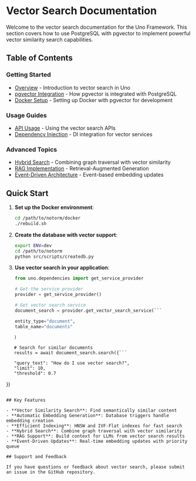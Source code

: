 # Vector Search Documentation

Welcome to the vector search documentation for the Uno Framework. This section covers how to use PostgreSQL with pgvector to implement powerful vector similarity search capabilities.

## Table of Contents

### Getting Started
- [Overview](./overview.md) - Introduction to vector search in Uno
- [pgvector Integration](./pgvector_integration.md) - How pgvector is integrated with PostgreSQL
- [Docker Setup](./docker_setup.md) - Setting up Docker with pgvector for development

### Usage Guides
- [API Usage](./api_usage.md) - Using the vector search APIs
- [Dependency Injection](./dependency_injection.md) - DI integration for vector services

### Advanced Topics
- [Hybrid Search](./hybrid_queries.md) - Combining graph traversal with vector similarity
- [RAG Implementation](./rag.md) - Retrieval-Augmented Generation
- [Event-Driven Architecture](./event_driven.md) - Event-based embedding updates

## Quick Start

1. **Set up the Docker environment**:
   ```bash
   cd /path/to/notorm/docker
   ./rebuild.sh
   ```

2. **Create the database with vector support**:
   ```bash
   export ENV=dev
   cd /path/to/notorm
   python src/scripts/createdb.py
   ```

3. **Use vector search in your application**:
   ```python
   from uno.dependencies import get_service_provider
   
   # Get the service provider
   provider = get_service_provider()
   
   # Get vector search service
   document_search = provider.get_vector_search_service(```

   entity_type="document",
   table_name="documents"
```
   )
   
   # Search for similar documents
   results = await document_search.search({```

   "query_text": "How do I use vector search?",
   "limit": 10,
   "threshold": 0.7
```
   })
   ```

## Key Features

- **Vector Similarity Search**: Find semantically similar content
- **Automatic Embedding Generation**: Database triggers handle embedding creation
- **Efficient Indexing**: HNSW and IVF-Flat indexes for fast search
- **Hybrid Search**: Combine graph traversal with vector similarity
- **RAG Support**: Build context for LLMs from vector search results
- **Event-Driven Updates**: Real-time embedding updates with priority queue

## Support and Feedback

If you have questions or feedback about vector search, please submit an issue in the GitHub repository.